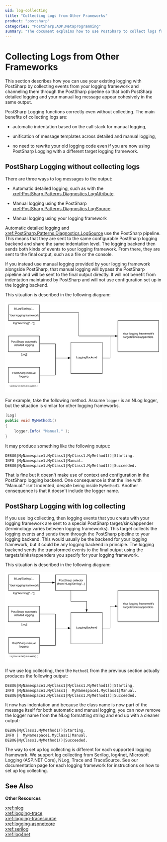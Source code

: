 ```yaml
---
uid: log-collecting
title: "Collecting Logs from Other Frameworks"
product: "postsharp"
categories: "PostSharp;AOP;Metaprogramming"
summary: "The document explains how to use PostSharp to collect logs from other frameworks, detailing the benefits of log collection and providing examples of output with and without log collection. It also mentions support for various logging frameworks."
---
```

# Collecting Logs from Other Frameworks

This section describes how you can use your existing logging with PostSharp by collecting events from your logging framework and channeling them through the PostSharp pipeline so that both PostSharp detailed logging and your manual log message appear cohesively in the same output.

PostSharp Logging functions correctly even without collecting. The main benefits of collecting logs are:

* automatic indentation based on the call stack for manual logging,

* unification of message templates across detailed and manual logging,

* no need to rewrite your old logging code even if you are now using PostSharp Logging with a different target logging framework.


## PostSharp Logging without collecting logs

There are three ways to log messages to the output:

* Automatic detailed logging, such as with the <xref:PostSharp.Patterns.Diagnostics.LogAttribute>. 

* Manual logging using the PostSharp <xref:PostSharp.Patterns.Diagnostics.LogSource>. 

* Manual logging using your logging framework

Automatic detailed logging and <xref:PostSharp.Patterns.Diagnostics.LogSource> use the PostSharp pipeline. This means that they are sent to the same configurable PostSharp logging backend and share the same indentation level. The logging backend then sends both kinds of events to your logging framework. From there, they are sent to the final output, such as a file or the console. 

If you instead use manual logging provided by your logging framework alongside PostSharp, that manual logging will bypass the PostSharp pipeline and will be sent to the final output directly. It will not benefit from indentation maintained by PostSharp and will not use configuration set up in the logging backend.

This situation is described in the following diagram:

![](LogCollecting_WithoutSvg.png)

For example, take the following method. Assume `logger` is an NLog logger, but the situation is similar for other logging frameworks. 

```csharp
[Log]
public void MyMethod1()
{
    logger.Info( "Manual." );
}
```

It may produce something like the following output:

```text
DEBUG|MyNamespace1.MyClass1|MyClass1.MyMethod1()|Starting.
INFO |MyNamespace1.MyClass1|Manual.
DEBUG|MyNamespace1.MyClass1|MyClass1.MyMethod1()|Succeeded.
```

That is fine but it doesn't make use of context and configuration in the PostSharp logging backend. One consequence is that the line with "Manual." isn't indented, despite being inside `MyMethod1`. Another consequence is that it doesn't include the logger name. 


## PostSharp Logging with log collecting

If you use log collecting, then logging events that you create with your logging framework are sent to a special PostSharp target/sink/appender (terminology varies between logging frameworks). This target collects the logging events and sends them through the PostSharp pipeline to your logging backend. This would usually be the backend for your logging framework, but it could be any logging backend in principle. The logging backend sends the transformed events to the final output using the targets/sinks/appenders you specify for your logging framework.

This situation is described in the following diagram:

![](LogCollecting_WithSvg.png)

If we use log collecting, then the `Method1` from the previous section actually produces the following output: 

```text
DEBUG|MyNamespace1.MyClass1|MyClass1.MyMethod1()|Starting.
INFO |MyNamespace1.MyClass1|  MyNamespace1.MyClass1|Manual.
DEBUG|MyNamespace1.MyClass1|MyClass1.MyMethod1()|Succeeded.
```

It now has indentation and because the class name is now part of the message itself for both automatic and manual logging, you can now remove the logger name from the NLog formatting string and end up with a cleaner output:

```text
DEBUG|MyClass1.MyMethod1()|Starting.
INFO |  MyNamespace1.MyClass1|Manual.
DEBUG|MyClass1.MyMethod1()|Succeeded.
```

The way to set up log collecting is different for each supported logging framework. We support log collecting from Serilog, log4net, Microsoft Logging (ASP.NET Core), NLog, Trace and TraceSource. See our documentation page for each logging framework for instructions on how to set up log collecting.

## See Also

**Other Resources**

<xref:nlog>
<br><xref:logging-trace>
<br><xref:logging-tracesource>
<br><xref:logging-aspnetcore>
<br><xref:serilog>
<br><xref:log4net>
<br>
